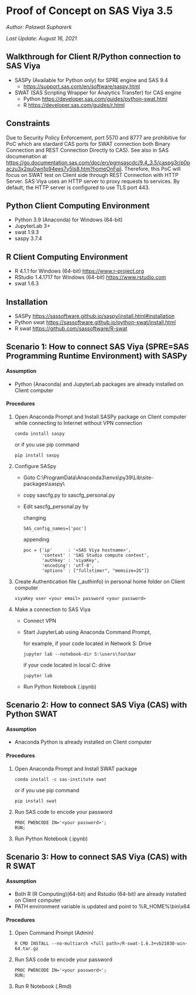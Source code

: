 # Proof of Concept on SAS Viya 3.5
_Author: Palawat Supharerk_

_Last Update: August 16, 2021_
## Walkthrough for Client R/Python connection to SAS Viya
- SASPy (Available for Python only) for SPRE engine and SAS 9.4
  - https://support.sas.com/en/software/saspy.html
- SWAT (SAS Scripting Wrapper for Analytics Transfer) for CAS engine
  - Python https://developer.sas.com/guides/python-swat.html
  - R https://developer.sas.com/guides/r.html
## Constraints
Due to Security Policy Enforcement, port 5570 and 8777 are prohibitive for PoC which are stardard CAS ports for SWAT connection both Binary Connection and REST Connection Directly to CAS). See also in SAS documenation at https://go.documentation.sas.com/doc/en/pgmsascdc/9.4_3.5/caspg3r/p0paczu3x2qu0wn1p94ees7y5ls8.htm?homeOnFail. Therefore, this PoC will focus on SWAT test on Client side through REST Connection with HTTP Server. SAS Viya uses an HTTP server to proxy requests to services. By default, the HTTP server is configured to use TLS port 443. 
## Python Client Computing Environment
- Python 3.9 (Anaconda) for Windows (64-bit)
- JupyterLab 3+
- swat 1.9.3
- saspy 3.7.4

## R Client Computing Environment
- R 4.1.1 for Windows (64-bit) https://www.r-project.org
- RStudio 1.4.1717 for Windows (64-bit) https://www.rstudio.com
- swat 1.6.3

## Installation
- SASPy https://sassoftware.github.io/saspy/install.html#installation
- Python swat https://sassoftware.github.io/python-swat/install.html
- R swat https://github.com/sassoftware/R-swat

## Scenario 1: How to connect SAS Viya (SPRE=SAS Programming Runtime Environment) with SASPy
#### Assumption
   - Python (Anaconda) and JupyterLab packages are already installed on Client computer
#### Procedures
1. Open Anaconda Prompt and Install SASPy package on Client computer while connecting to Internet without VPN connection
   ```
   conda install saspy
   ```
   or if you use pip command
   ```
   pip install saspy
   ```
3. Configure SASpy

   - Goto C:\ProgramData\Anaconda3\envs\py39\Lib\site-packages\saspy\
   - copy sascfg.py to sascfg_personal.py
   - Edit sascfg_personal.py by
    
       changing
       ```
       SAS_config_names=['poc']
       ```
       appending
       ```
       poc = {'ip'      : '<SAS Viya hostname>',
              'context' : 'SAS Studio compute context',
              'authkey' : 'viyaKey',
              'encoding': 'utf-8',
              'options' : ["fullstimer", "memsize=2G"]}
       ```
4. Create Authentication file (_authinfo) in personal home folder on Client computer
   ```
   viyaKey user <your email> password <your password>
   ```
5. Make a connection to SAS Viya
   - Connect VPN
   - Start JupyterLab using Anaconda Command Prompt,
    
     for example,
     if your code located in Network S: Drive
     ```
     jupyter lab --notebook-dir S:\users\foo\bar
     ```
     if your code located in local C: drive
     ```
     jupyter lab
     ```
   - Run Python Notebook (.ipynb)

## Scenario 2: How to connect SAS Viya (CAS) with Python SWAT
#### Assumption
   - Anaconda Python is already installed on Client computer
#### Procedures
1. Open Anaconda Prompt and Install SWAT package
   ```
   conda install -c sas-institute swat
   ```
   or if you use pip command
   ```
   pip install swat
   ```
2. Run SAS code to encode your password
   ```
   PROC PWENCODE IN='<your password>';
   RUN;
   ```
3. Run Python Notebook (.ipynb)
 
## Scenario 3: How to connect SAS Viya (CAS) with R SWAT
#### Assumption
   - Both R (R Computing)(64-bit) and Rstudio (64-bit) are already installed on Client computer
   - PATH environment variable is updated and point to %R_HOME%\bin\x64
#### Procedures
1. Open Command Prompt (Admin)
   ```
   R CMD INSTALL --no-multiarch <full path>/R-swat-1.6.3+vb21030-win-64.tar.gz
   ```
2. Run SAS code to encode your password
   ```
   PROC PWENCODE IN='<your password>';
   RUN;
   ```
3. Run R Notebook (.Rmd)
